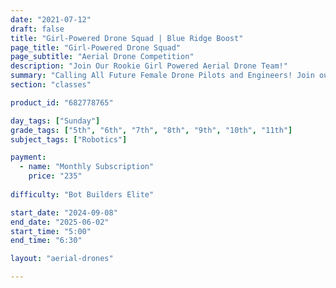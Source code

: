 ```yaml
---
date: "2021-07-12"
draft: false
title: "Girl-Powered Drone Squad | Blue Ridge Boost"
page_title: "Girl-Powered Drone Squad"
page_subtitle: "Aerial Drone Competition"
description: "Join Our Rookie Girl Powered Aerial Drone Team!"
summary: "Calling All Future Female Drone Pilots and Engineers! Join our Girl-Powered Aerial Drone Competition Team! We're forming an all-girl team for the REC Foundation Aerial Drone Competition"
section: "classes"

product_id: "682778765"

day_tags: ["Sunday"]
grade_tags: ["5th", "6th", "7th", "8th", "9th", "10th", "11th"]
subject_tags: ["Robotics"]

payment:
  - name: "Monthly Subscription"
    price: "235"
  
difficulty: "Bot Builders Elite"

start_date: "2024-09-08"
end_date: "2025-06-02"
start_time: "5:00"
end_time: "6:30"

layout: "aerial-drones"

---
```

